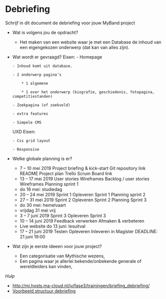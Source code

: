 # Debriefing

Schrijf in dit document de debriefing voor jouw MyBand project

* Wat is volgens jou de opdracht?
  - Het maken van een website waar je met een Database de inhoud van een eigengekozen onderwerp (dat kan van alles zijn).
* Wat wordt er gevraagd?
  Eisen: 
	  - Homepage
	  
	  - Inhoud komt uit database.
	  
	  - 2 onderwerp pagina’s
	  
		  * 1 algemene
		  
		  * 1 over het onderwerp (biografie, geschiedenis, fotopagina, competitiestanden)
		  
	  - Zoekpagina (of zoekveld)
	  
	  - extra features
	  
	  - Simpele CMS
	  

  UXD Eisen:
  
	  - Css grid layout
	  
	  - Responsive
	  
* Welke globale planning is er?
  - 7 – 10 mei 2019 Project briefing & kick-start Git repository link README Project plan Trello Scrum Board link
  - 13 – 17 mei 2019 User stories Wireframes Backlog / user stories Wireframes Planning sprint 1
  - do 16 mei: studiedag
  - 20 – 24 mei 2019 Sprint 1 Opleveren Sprint 1 Planning sprint 2
  - 27 – 31 mei 2019 Sprint 2 Opleveren Sprint 2 Planning Sprint 3
  - do 30 mei: hemelvaart 
  - vrijdag 31 mei vrij
  - 3 – 7 juni 2019 Sprint 3 Opleveren Sprint 3
  - 10 – 14 juni 2019 Feedback verwerken Afmaken & verbeteren
  - Live website do 13 juni: lesuitval
  - 17 – 21 juni 2019 Testen Opleveren Inleveren in Magister DEADLINE: 21 juni 19:00

* Wat zijn je eerste ideeen voor jouw project?
  - Een categorisatie van Mythische wezens,
  - Een pagina waar je allerlei bekende/onbekende generale of wereldleiders kan vinden,
  

*Hulp*
* http://mi.hosts.ma-cloud.nl/iv/fase3/trainingen/briefing_debriefing/
* [Voorbeeld structuur debriefing](http://members.quicknet.nl/p.devries1/OpzetDebriefing.pdf)
